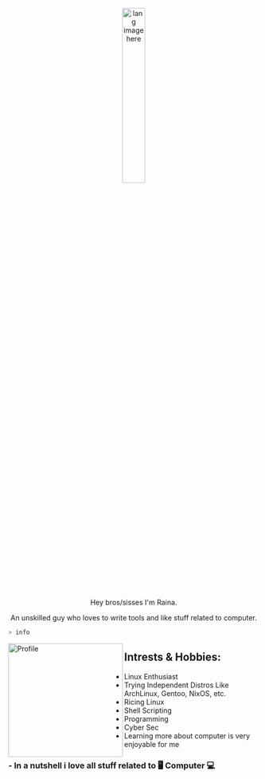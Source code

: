 <p align="center"><img width="30%" src="https://github.com/alansmathew/alansmathew/raw/master/lang.gif" alt="lang image here" /></p>

<p align="center">Hey bros/sisses I'm Raina.</p>

<p align="center">An unskilled guy who loves to write tools and like stuff related to computer.</p>

```zsh
> info
```


<img align="left" src="https://avatars.githubusercontent.com/u/131177110?v=4" alt="Profile" height="228" width="230" />

## Intrests & Hobbies:

-  Linux Enthusiast
-  Trying Independent Distros Like ArchLinux, Gentoo, NixOS, etc.
-  Ricing Linux
-  Shell Scripting
-  Programming
-  Cyber Sec
-  Learning more about computer is very enjoyable for me

### - In a nutshell i love all stuff related to 🖥️ Computer 💻

